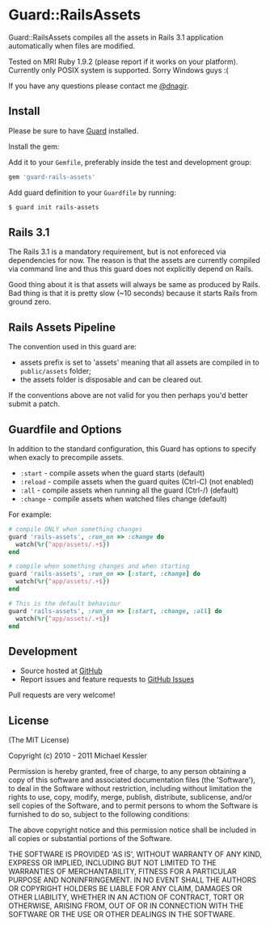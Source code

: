 # Guard::RailsAssets


Guard::RailsAssets compiles all the assets in Rails 3.1 application automatically when files are modified.

Tested on MRI Ruby 1.9.2 (please report if it works on your platform).
Currently only POSIX system is supported. Sorry Windows guys :(

If you have any questions please contact me [@dnagir](http://www.ApproachE.com).

## Install

Please be sure to have [Guard](https://github.com/guard/guard) installed.

Install the gem:

Add it to your `Gemfile`, preferably inside the test and development group:

```ruby
gem 'guard-rails-assets'
```

Add guard definition to your `Guardfile` by running:

```bash
$ guard init rails-assets
```

## Rails 3.1

The Rails 3.1 is a mandatory requirement, but is not enforeced via dependencies for now.
The reason is that the assets are currently compiled via command line and thus this guard does not
explicitly depend on Rails.

Good thing about it is that assets will always be same as produced by Rails.
Bad thing is that it is pretty slow (~10 seconds) because it starts Rails from ground zero.

## Rails Assets Pipeline

The convention used in this guard are:

- assets prefix is set to 'assets' meaning that all assets are compiled in to `public/assets` folder;
- the assets folder is disposable and can be cleared out.

If the conventions above are not valid for you then perhaps you'd better submit a patch.

## Guardfile and Options

In addition to the standard configuration, this Guard has options to specify when exacly to precompile assets.

- `:start` - compile assets when the guard starts (default)
- `:reload` - compile assets when the guard quites (Ctrl-C) (not enabled)
- `:all` - compile assets when running all the guard (Ctrl-/) (default)
- `:change` - compile assets when watched files change (default)

For example:


```ruby
# compile ONLY when something changes
guard 'rails-assets', :run_on => :change do
  watch(%r{^app/assets/.+$})
end

# compile when something changes and when starting
guard 'rails-assets', :run_on => [:start, :change] do
  watch(%r{^app/assets/.+$})
end

# This is the default behaviour
guard 'rails-assets', :run_on => [:start, :change, :all] do
  watch(%r{^app/assets/.+$})
end
```

## Development

- Source hosted at [GitHub](https://github.com/dnagir/guard-rails-assets)
- Report issues and feature requests to [GitHub Issues](https://github.com/dnagir/guard-rails-assets/issues)


Pull requests are very welcome!

## License

(The MIT License)

Copyright (c) 2010 - 2011 Michael Kessler

Permission is hereby granted, free of charge, to any person obtaining
a copy of this software and associated documentation files (the
'Software'), to deal in the Software without restriction, including
without limitation the rights to use, copy, modify, merge, publish,
distribute, sublicense, and/or sell copies of the Software, and to
permit persons to whom the Software is furnished to do so, subject to
the following conditions:

The above copyright notice and this permission notice shall be
included in all copies or substantial portions of the Software.

THE SOFTWARE IS PROVIDED 'AS IS', WITHOUT WARRANTY OF ANY KIND,
EXPRESS OR IMPLIED, INCLUDING BUT NOT LIMITED TO THE WARRANTIES OF
MERCHANTABILITY, FITNESS FOR A PARTICULAR PURPOSE AND NONINFRINGEMENT.
IN NO EVENT SHALL THE AUTHORS OR COPYRIGHT HOLDERS BE LIABLE FOR ANY
CLAIM, DAMAGES OR OTHER LIABILITY, WHETHER IN AN ACTION OF CONTRACT,
TORT OR OTHERWISE, ARISING FROM, OUT OF OR IN CONNECTION WITH THE
SOFTWARE OR THE USE OR OTHER DEALINGS IN THE SOFTWARE.

